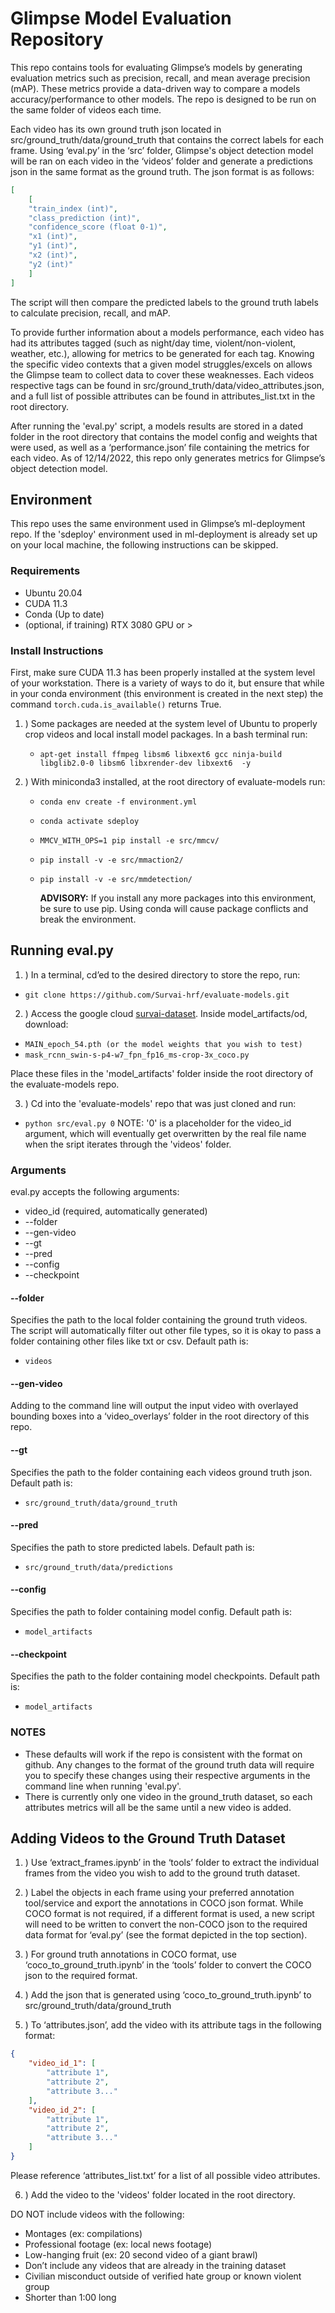# Glimpse Model Evaluation Repository

This repo contains tools for evaluating Glimpse’s models by generating evaluation metrics such as precision, recall, and mean average precision (mAP). These metrics provide a data-driven way to compare a models accuracy/performance to other models. The repo is designed to be run on the same folder of videos each time. 

Each video has its own ground truth json located in src/ground_truth/data/ground_truth that contains the correct labels for each frame. Using ‘eval.py’ in the ‘src’ folder, Glimpse's object detection model will be ran on each video in the ‘videos’ folder and generate a predictions json in the same format as the ground truth. The json format is as follows:
```json
[
    [
    "train_index (int)",
    "class_prediction (int)",
    "confidence_score (float 0-1)",
    "x1 (int)",
    "y1 (int)",
    "x2 (int)",
    "y2 (int)"
    ]
]
```
The script will then compare the predicted labels to the ground truth labels to calculate precision, recall, and mAP. 

To provide further information about a models performance, each video has had its attributes tagged (such as night/day time, violent/non-violent, weather, etc.), allowing for metrics to be generated for each tag. Knowing the specific video contexts that a given model struggles/excels on allows the Glimpse team to collect data to cover these weaknesses. Each videos respective tags can be found in src/ground_truth/data/video_attributes.json, and a full list of possible attributes can be found in attributes_list.txt in the root directory. 

After running the 'eval.py' script, a models results are stored in a dated folder in the root directory that contains the model config and weights that were used, as well as a ‘performance.json’ file containing the metrics for each video. As of 12/14/2022, this repo only generates metrics for Glimpse’s object detection model.

## Environment

This repo uses the same environment used in Glimpse’s ml-deployment repo. If the 'sdeploy' environment used in ml-deployment is already set up on your local machine, the following instructions can be skipped.

### Requirements

- Ubuntu 20.04
- CUDA 11.3
- Conda (Up to date)
- (optional, if training)  RTX 3080 GPU or > 

### Install Instructions

First, make sure CUDA 11.3 has been properly installed at the system level of your workstation. There is a variety of ways to do it, 
but ensure that while in your conda environment (this environment is created in the next step) the command
``` torch.cuda.is_available() ``` returns True.

1. ) Some packages are needed at the system level of Ubuntu to properly crop videos and local install model packages. In a bash terminal run:
     - ```apt-get install ffmpeg libsm6 libxext6 gcc ninja-build libglib2.0-0 libsm6 libxrender-dev libxext6  -y```
     
2. ) With miniconda3 installed, at the root directory of evaluate-models run:

     -  ```conda env create -f environment.yml```
     -  ```conda activate sdeploy```
     -  ```MMCV_WITH_OPS=1 pip install -e src/mmcv/```
     -  ```pip install -v -e src/mmaction2/```
     -  ```pip install -v -e src/mmdetection/```
     
          **ADVISORY:**  If you install any more packages into this environment, be sure to use pip. Using conda will cause package conflicts and break the environment.

## Running eval.py
1. ) In a terminal, cd’ed to the desired directory to store the repo, run:
- ```git clone https://github.com/Survai-hrf/evaluate-models.git```

2. ) Access the google cloud [survai-dataset](https://console.cloud.google.com/storage/browser/survai-dataset). Inside model_artifacts/od, download:
- ```MAIN_epoch_54.pth (or the model weights that you wish to test)```
- ```mask_rcnn_swin-s-p4-w7_fpn_fp16_ms-crop-3x_coco.py```

Place these files in the 'model_artifacts' folder inside the root directory of the evaluate-models repo.

3. ) Cd into the 'evaluate-models' repo that was just cloned and run:
- ```python src/eval.py 0```
NOTE: '0' is a placeholder for the video_id argument, which will eventually get overwritten by the real file name when the sript iterates through the 'videos' folder.

### Arguments
eval.py accepts the following arguments:
- video_id (required, automatically generated)
- --folder
- --gen-video
- --gt
- --pred
- --config
- --checkpoint

#### --folder
Specifies the path to the local folder containing the ground truth videos. The script will automatically filter out other file types, so it is okay to pass a folder containing other files like txt or csv. Default path is:
- ```videos```

#### --gen-video
Adding to the command line will output the input video with overlayed bounding boxes into a ‘video_overlays’ folder in the root directory of this repo.

#### --gt
Specifies the path to the folder containing each videos ground truth json. Default path is:
- ```src/ground_truth/data/ground_truth```

#### --pred
Specifies the path to store predicted labels. Default path is:
- ```src/ground_truth/data/predictions```

#### --config
Specifies the path to folder containing model config. Default path is:
- ```model_artifacts```

#### --checkpoint
Specifies the path to the folder containing model checkpoints. Default path is:
- ```model_artifacts```

### NOTES
- These defaults will work if the repo is consistent with the format on github. Any changes to the format of the ground truth data will require you to specify these changes using their respective arguments in the command line when running 'eval.py'.
- There is currently only one video in the ground_truth dataset, so each attributes metrics will all be the same until a new video is added. 

## Adding Videos to the Ground Truth Dataset
1. ) Use ‘extract_frames.ipynb’ in the ‘tools’ folder to extract the individual frames from the video you wish to add to the ground truth dataset.

2. ) Label the objects in each frame using your preferred annotation tool/service and export the annotations in COCO json format. While COCO format is not required, if a different format is used, a new script will need to be written to convert the non-COCO json to the required data format for ‘eval.py’ (see the format depicted in the top section).

3. ) For ground truth annotations in COCO format, use ‘coco_to_ground_truth.ipynb’ in the ‘tools’ folder to convert the COCO json to the required format. 

4. ) Add the json that is generated using ‘coco_to_ground_truth.ipynb’ to src/ground_truth/data/ground_truth

5. ) To ‘attributes.json’, add the video with its attribute tags in the following format:
```json
{
    "video_id_1": [
        "attribute 1",
        "attribute 2",
        "attribute 3..."
    ],
    "video_id_2": [
        "attribute 1",
        "attribute 2",
        "attribute 3..."
    ]
}
```
Please reference ‘attributes_list.txt’ for a list of all possible video attributes.

6. ) Add the video to the 'videos' folder located in the root directory.

DO NOT include videos with the following:
- Montages (ex: compilations)
- Professional footage (ex: local news footage)
- Low-hanging fruit (ex: 20 second video of a giant brawl)
- Don’t include any videos that are already in the training dataset
- Civilian misconduct outside of verified hate group or known violent group
- Shorter than 1:00 long


